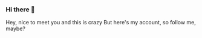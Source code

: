 ### Hi there 👋
Hey, nice to meet you and this is crazy
But here's my account, so follow me, maybe?
<!--
**nimz129/nimz129** is a ✨ _special_ ✨ repository because its `README.md` (this file) appears on your GitHub profile.

Here are some ideas to get you started:

- 🔭 I’m currently a third year undergraduate student in Computer Science (Artificial Intelligence) course. 
- 🌱 Interested in Fuzzy Logic, Evolutionary computing, NLP and graphic designing.
      I do have interest in deep learning and trying to learn deeply on this neural network field. 
- ⚡ Fun fact: I'm cute
-->
